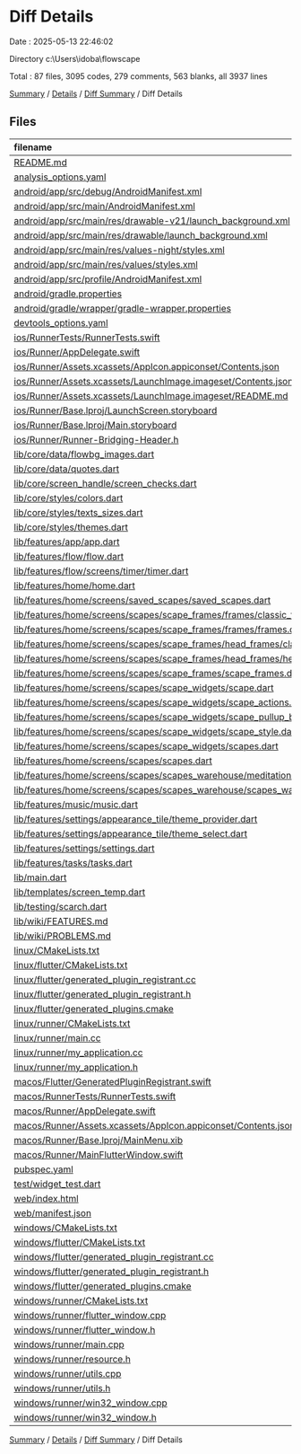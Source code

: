 # Diff Details

Date : 2025-05-13 22:46:02

Directory c:\\Users\\idoba\\flowscape

Total : 87 files,  3095 codes, 279 comments, 563 blanks, all 3937 lines

[Summary](results.md) / [Details](details.md) / [Diff Summary](diff.md) / Diff Details

## Files
| filename | language | code | comment | blank | total |
| :--- | :--- | ---: | ---: | ---: | ---: |
| [README.md](/README.md) | Markdown | 10 | 0 | 7 | 17 |
| [analysis\_options.yaml](/analysis_options.yaml) | YAML | 3 | 22 | 4 | 29 |
| [android/app/src/debug/AndroidManifest.xml](/android/app/src/debug/AndroidManifest.xml) | XML | 3 | 4 | 1 | 8 |
| [android/app/src/main/AndroidManifest.xml](/android/app/src/main/AndroidManifest.xml) | XML | 34 | 11 | 1 | 46 |
| [android/app/src/main/res/drawable-v21/launch\_background.xml](/android/app/src/main/res/drawable-v21/launch_background.xml) | XML | 4 | 7 | 2 | 13 |
| [android/app/src/main/res/drawable/launch\_background.xml](/android/app/src/main/res/drawable/launch_background.xml) | XML | 4 | 7 | 2 | 13 |
| [android/app/src/main/res/values-night/styles.xml](/android/app/src/main/res/values-night/styles.xml) | XML | 9 | 9 | 1 | 19 |
| [android/app/src/main/res/values/styles.xml](/android/app/src/main/res/values/styles.xml) | XML | 9 | 9 | 1 | 19 |
| [android/app/src/profile/AndroidManifest.xml](/android/app/src/profile/AndroidManifest.xml) | XML | 3 | 4 | 1 | 8 |
| [android/gradle.properties](/android/gradle.properties) | Properties | 3 | 0 | 1 | 4 |
| [android/gradle/wrapper/gradle-wrapper.properties](/android/gradle/wrapper/gradle-wrapper.properties) | Properties | 5 | 0 | 1 | 6 |
| [devtools\_options.yaml](/devtools_options.yaml) | YAML | 3 | 0 | 1 | 4 |
| [ios/RunnerTests/RunnerTests.swift](/ios/RunnerTests/RunnerTests.swift) | Swift | 7 | 2 | 4 | 13 |
| [ios/Runner/AppDelegate.swift](/ios/Runner/AppDelegate.swift) | Swift | 12 | 0 | 2 | 14 |
| [ios/Runner/Assets.xcassets/AppIcon.appiconset/Contents.json](/ios/Runner/Assets.xcassets/AppIcon.appiconset/Contents.json) | JSON | 122 | 0 | 1 | 123 |
| [ios/Runner/Assets.xcassets/LaunchImage.imageset/Contents.json](/ios/Runner/Assets.xcassets/LaunchImage.imageset/Contents.json) | JSON | 23 | 0 | 1 | 24 |
| [ios/Runner/Assets.xcassets/LaunchImage.imageset/README.md](/ios/Runner/Assets.xcassets/LaunchImage.imageset/README.md) | Markdown | 3 | 0 | 2 | 5 |
| [ios/Runner/Base.lproj/LaunchScreen.storyboard](/ios/Runner/Base.lproj/LaunchScreen.storyboard) | XML | 36 | 1 | 1 | 38 |
| [ios/Runner/Base.lproj/Main.storyboard](/ios/Runner/Base.lproj/Main.storyboard) | XML | 25 | 1 | 1 | 27 |
| [ios/Runner/Runner-Bridging-Header.h](/ios/Runner/Runner-Bridging-Header.h) | C++ | 1 | 0 | 1 | 2 |
| [lib/core/data/flowbg\_images.dart](/lib/core/data/flowbg_images.dart) | Dart | 18 | 0 | 6 | 24 |
| [lib/core/data/quotes.dart](/lib/core/data/quotes.dart) | Dart | 185 | 5 | 6 | 196 |
| [lib/core/screen\_handle/screen\_checks.dart](/lib/core/screen_handle/screen_checks.dart) | Dart | 9 | 0 | 3 | 12 |
| [lib/core/styles/colors.dart](/lib/core/styles/colors.dart) | Dart | 23 | 3 | 4 | 30 |
| [lib/core/styles/texts\_sizes.dart](/lib/core/styles/texts_sizes.dart) | Dart | 12 | 0 | 1 | 13 |
| [lib/core/styles/themes.dart](/lib/core/styles/themes.dart) | Dart | 83 | 1 | 16 | 100 |
| [lib/features/app/app.dart](/lib/features/app/app.dart) | Dart | 66 | 2 | 8 | 76 |
| [lib/features/flow/flow.dart](/lib/features/flow/flow.dart) | Dart | 25 | 1 | 6 | 32 |
| [lib/features/flow/screens/timer/timer.dart](/lib/features/flow/screens/timer/timer.dart) | Dart | 46 | 1 | 10 | 57 |
| [lib/features/home/home.dart](/lib/features/home/home.dart) | Dart | 54 | 1 | 8 | 63 |
| [lib/features/home/screens/saved\_scapes/saved\_scapes.dart](/lib/features/home/screens/saved_scapes/saved_scapes.dart) | Dart | 15 | 0 | 3 | 18 |
| [lib/features/home/screens/scapes/scape\_frames/frames/classic\_frame.dart](/lib/features/home/screens/scapes/scape_frames/frames/classic_frame.dart) | Dart | 9 | 1 | 4 | 14 |
| [lib/features/home/screens/scapes/scape\_frames/frames/frames.dart](/lib/features/home/screens/scapes/scape_frames/frames/frames.dart) | Dart | 1 | 0 | 1 | 2 |
| [lib/features/home/screens/scapes/scape\_frames/head\_frames/classic\_head\_frame.dart](/lib/features/home/screens/scapes/scape_frames/head_frames/classic_head_frame.dart) | Dart | 29 | 1 | 4 | 34 |
| [lib/features/home/screens/scapes/scape\_frames/head\_frames/head\_frames.dart](/lib/features/home/screens/scapes/scape_frames/head_frames/head_frames.dart) | Dart | 1 | 0 | 1 | 2 |
| [lib/features/home/screens/scapes/scape\_frames/scape\_frames.dart](/lib/features/home/screens/scapes/scape_frames/scape_frames.dart) | Dart | 2 | 0 | 1 | 3 |
| [lib/features/home/screens/scapes/scape\_widgets/scape.dart](/lib/features/home/screens/scapes/scape_widgets/scape.dart) | Dart | 98 | 3 | 14 | 115 |
| [lib/features/home/screens/scapes/scape\_widgets/scape\_actions.dart](/lib/features/home/screens/scapes/scape_widgets/scape_actions.dart) | Dart | 10 | 0 | 4 | 14 |
| [lib/features/home/screens/scapes/scape\_widgets/scape\_pullup\_bar.dart](/lib/features/home/screens/scapes/scape_widgets/scape_pullup_bar.dart) | Dart | 73 | 1 | 10 | 84 |
| [lib/features/home/screens/scapes/scape\_widgets/scape\_style.dart](/lib/features/home/screens/scapes/scape_widgets/scape_style.dart) | Dart | 7 | 0 | 3 | 10 |
| [lib/features/home/screens/scapes/scape\_widgets/scapes.dart](/lib/features/home/screens/scapes/scape_widgets/scapes.dart) | Dart | 5 | 0 | 1 | 6 |
| [lib/features/home/screens/scapes/scapes.dart](/lib/features/home/screens/scapes/scapes.dart) | Dart | 124 | 2 | 19 | 145 |
| [lib/features/home/screens/scapes/scapes\_warehouse/meditation.dart](/lib/features/home/screens/scapes/scapes_warehouse/meditation.dart) | Dart | 39 | 0 | 4 | 43 |
| [lib/features/home/screens/scapes/scapes\_warehouse/scapes\_warehouse.dart](/lib/features/home/screens/scapes/scapes_warehouse/scapes_warehouse.dart) | Dart | 1 | 0 | 1 | 2 |
| [lib/features/music/music.dart](/lib/features/music/music.dart) | Dart | 21 | 0 | 3 | 24 |
| [lib/features/settings/appearance\_tile/theme\_provider.dart](/lib/features/settings/appearance_tile/theme_provider.dart) | Dart | 14 | 0 | 5 | 19 |
| [lib/features/settings/appearance\_tile/theme\_select.dart](/lib/features/settings/appearance_tile/theme_select.dart) | Dart | 20 | 0 | 4 | 24 |
| [lib/features/settings/settings.dart](/lib/features/settings/settings.dart) | Dart | 104 | 2 | 12 | 118 |
| [lib/features/tasks/tasks.dart](/lib/features/tasks/tasks.dart) | Dart | 21 | 0 | 3 | 24 |
| [lib/main.dart](/lib/main.dart) | Dart | 56 | 1 | 12 | 69 |
| [lib/templates/screen\_temp.dart](/lib/templates/screen_temp.dart) | Dart | 19 | 0 | 4 | 23 |
| [lib/testing/scarch.dart](/lib/testing/scarch.dart) | Dart | 0 | 0 | 1 | 1 |
| [lib/wiki/FEATURES.md](/lib/wiki/FEATURES.md) | Markdown | 27 | 0 | 18 | 45 |
| [lib/wiki/PROBLEMS.md](/lib/wiki/PROBLEMS.md) | Markdown | 21 | 0 | 8 | 29 |
| [linux/CMakeLists.txt](/linux/CMakeLists.txt) | CMake | 104 | 0 | 25 | 129 |
| [linux/flutter/CMakeLists.txt](/linux/flutter/CMakeLists.txt) | CMake | 79 | 0 | 10 | 89 |
| [linux/flutter/generated\_plugin\_registrant.cc](/linux/flutter/generated_plugin_registrant.cc) | C++ | 3 | 4 | 5 | 12 |
| [linux/flutter/generated\_plugin\_registrant.h](/linux/flutter/generated_plugin_registrant.h) | C++ | 5 | 5 | 6 | 16 |
| [linux/flutter/generated\_plugins.cmake](/linux/flutter/generated_plugins.cmake) | CMake | 18 | 0 | 6 | 24 |
| [linux/runner/CMakeLists.txt](/linux/runner/CMakeLists.txt) | CMake | 21 | 0 | 6 | 27 |
| [linux/runner/main.cc](/linux/runner/main.cc) | C++ | 5 | 0 | 2 | 7 |
| [linux/runner/my\_application.cc](/linux/runner/my_application.cc) | C++ | 83 | 21 | 27 | 131 |
| [linux/runner/my\_application.h](/linux/runner/my_application.h) | C++ | 7 | 7 | 5 | 19 |
| [macos/Flutter/GeneratedPluginRegistrant.swift](/macos/Flutter/GeneratedPluginRegistrant.swift) | Swift | 4 | 3 | 4 | 11 |
| [macos/RunnerTests/RunnerTests.swift](/macos/RunnerTests/RunnerTests.swift) | Swift | 7 | 2 | 4 | 13 |
| [macos/Runner/AppDelegate.swift](/macos/Runner/AppDelegate.swift) | Swift | 11 | 0 | 3 | 14 |
| [macos/Runner/Assets.xcassets/AppIcon.appiconset/Contents.json](/macos/Runner/Assets.xcassets/AppIcon.appiconset/Contents.json) | JSON | 68 | 0 | 1 | 69 |
| [macos/Runner/Base.lproj/MainMenu.xib](/macos/Runner/Base.lproj/MainMenu.xib) | XML | 343 | 0 | 1 | 344 |
| [macos/Runner/MainFlutterWindow.swift](/macos/Runner/MainFlutterWindow.swift) | Swift | 12 | 0 | 4 | 16 |
| [pubspec.yaml](/pubspec.yaml) | YAML | 25 | 16 | 9 | 50 |
| [test/widget\_test.dart](/test/widget_test.dart) | Dart | 14 | 10 | 7 | 31 |
| [web/index.html](/web/index.html) | HTML | 19 | 15 | 5 | 39 |
| [web/manifest.json](/web/manifest.json) | JSON | 35 | 0 | 1 | 36 |
| [windows/CMakeLists.txt](/windows/CMakeLists.txt) | CMake | 89 | 0 | 20 | 109 |
| [windows/flutter/CMakeLists.txt](/windows/flutter/CMakeLists.txt) | CMake | 98 | 0 | 12 | 110 |
| [windows/flutter/generated\_plugin\_registrant.cc](/windows/flutter/generated_plugin_registrant.cc) | C++ | 3 | 4 | 5 | 12 |
| [windows/flutter/generated\_plugin\_registrant.h](/windows/flutter/generated_plugin_registrant.h) | C++ | 5 | 5 | 6 | 16 |
| [windows/flutter/generated\_plugins.cmake](/windows/flutter/generated_plugins.cmake) | CMake | 18 | 0 | 6 | 24 |
| [windows/runner/CMakeLists.txt](/windows/runner/CMakeLists.txt) | CMake | 34 | 0 | 7 | 41 |
| [windows/runner/flutter\_window.cpp](/windows/runner/flutter_window.cpp) | C++ | 49 | 7 | 16 | 72 |
| [windows/runner/flutter\_window.h](/windows/runner/flutter_window.h) | C++ | 20 | 5 | 9 | 34 |
| [windows/runner/main.cpp](/windows/runner/main.cpp) | C++ | 30 | 4 | 10 | 44 |
| [windows/runner/resource.h](/windows/runner/resource.h) | C++ | 9 | 6 | 2 | 17 |
| [windows/runner/utils.cpp](/windows/runner/utils.cpp) | C++ | 54 | 2 | 10 | 66 |
| [windows/runner/utils.h](/windows/runner/utils.h) | C++ | 8 | 6 | 6 | 20 |
| [windows/runner/win32\_window.cpp](/windows/runner/win32_window.cpp) | C++ | 210 | 24 | 55 | 289 |
| [windows/runner/win32\_window.h](/windows/runner/win32_window.h) | C++ | 48 | 31 | 24 | 103 |

[Summary](results.md) / [Details](details.md) / [Diff Summary](diff.md) / Diff Details